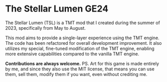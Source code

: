 # The Stellar Lumen GE24

The Stellar Lumen (TSL) is a TMT mod that I created during the summer of 2023, specifically from May to August.

This mod aims to provide a single-layer experience using the TMT engine. The code has been refactored for overall development improvement. It also utilizes my special, fine-tuned modification of the TMT engine, enabling more extensive capabilities compared to the vanilla TMT engine.

**Contributions are always welcome.**
PS. Art for this game is made entirely by me, and since they also use the MIT license, that means you can use them, sell them, modify them if you want, even without crediting me.
